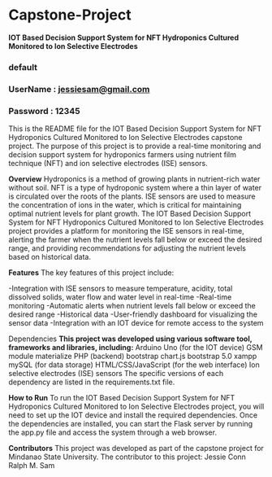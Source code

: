 # Capstone-Project
**IOT Based Decision Support System for NFT Hydroponics Cultured Monitored to Ion Selective Electrodes**
### default
### UserName : jessiesam@gmail.com
### Password : 12345


This is the README file for the IOT Based Decision Support System for NFT Hydroponics Cultured Monitored to Ion Selective Electrodes capstone project. The purpose of this project is to provide a real-time monitoring and decision support system for hydroponics farmers using nutrient film technique (NFT) and ion selective electrodes (ISE) sensors.

**Overview**
Hydroponics is a method of growing plants in nutrient-rich water without soil. NFT is a type of hydroponic system where a thin layer of water is circulated over the roots of the plants. ISE sensors are used to measure the concentration of ions in the water, which is critical for maintaining optimal nutrient levels for plant growth.
The IOT Based Decision Support System for NFT Hydroponics Cultured Monitored to Ion Selective Electrodes project provides a platform for monitoring the ISE sensors in real-time, alerting the farmer when the nutrient levels fall below or exceed the desired range, and providing recommendations for adjusting the nutrient levels based on historical data.

**Features**
The key features of this project include:

-Integration with ISE sensors to measure temperature, acidity, total dissolved solids, water flow and water level in real-time
-Real-time monitoring
-Automatic alerts when nutrient levels fall below or exceed the desired range
-Historical data
-User-friendly dashboard for visualizing the sensor data
-Integration with an IOT device for remote access to the system

Dependencies
**This project was developed using various software tool, frameworks and libraries, including:**
Arduino Uno (for the IOT device)
GSM module
materialize
PHP (backend)
bootstrap
chart.js
bootstrap 5.0
xampp
mySQL (for data storage)
HTML/CSS/JavaScript (for the web interface)
Ion selective electrodes (ISE) sensors
The specific versions of each dependency are listed in the requirements.txt file.

**How to Run**
To run the IOT Based Decision Support System for NFT Hydroponics Cultured Monitored to Ion Selective Electrodes project, you will need to set up the IOT device and install the required dependencies. Once the dependencies are installed, you can start the Flask server by running the app.py file and access the system through a web browser.

**Contributors**
This project was developed as part of the capstone project for Mindanao State University. The contributor to this project:
Jessie Conn Ralph M. Sam
